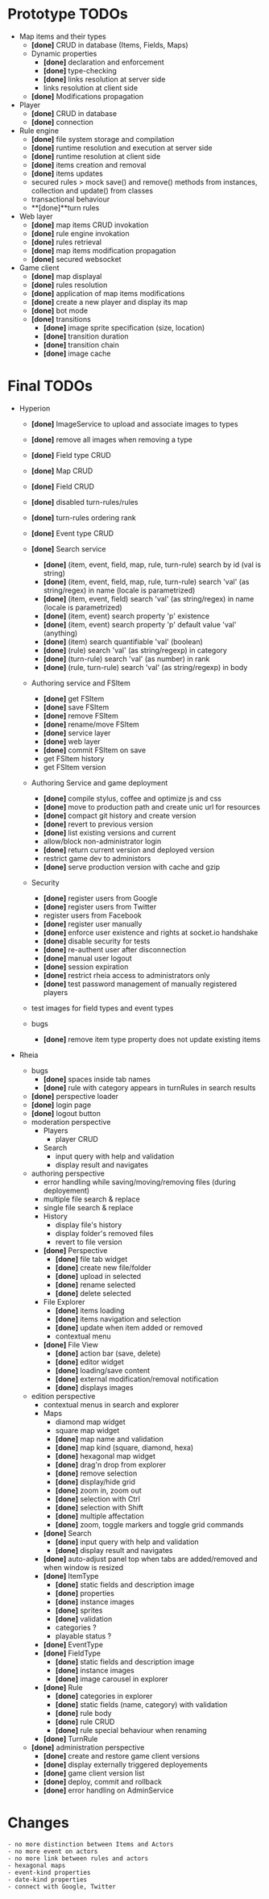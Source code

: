 # Prototype TODOs

- Map items and their types
    - **[done]** CRUD in database (Items, Fields, Maps)
    - Dynamic properties
        - **[done]** declaration and enforcement 
        - **[done]** type-checking
        - **[done]** links resolution at server side
        - links resolution at client side
    - **[done]** Modifications propagation
- Player
    - **[done]** CRUD in database
    - **[done]** connection
- Rule engine 
    - **[done]** file system storage and compilation
    - **[done]** runtime resolution and execution at server side
    - **[done]** runtime resolution at client side
    - **[done]** items creation and removal
    - **[done]** items updates
    - secured rules > mock save() and remove() methods from instances, collection and update() from classes
    - transactional behaviour
    - **[done]**turn rules
- Web layer
    - **[done]** map items CRUD invokation
    - **[done]** rule engine invokation
    - **[done]** rules retrieval
    - **[done]** map items modification propagation
    - **[done]** secured websocket
- Game client
    - **[done]** map displayal
    - **[done]** rules resolution
    - **[done]** application of map items modifications 
    - **[done]** create a new player and display its map
    - **[done]** bot mode
    - **[done]** transitions
        - **[done]** image sprite specification (size, location)
        - **[done]** transition duration
        - **[done]** transition chain
        - **[done]** image cache

# Final TODOs

- Hyperion
    - **[done]** ImageService to upload and associate images to types
    - **[done]** remove all images when removing a type
    - **[done]** Field type CRUD
    - **[done]** Map CRUD
    - **[done]** Field CRUD
    - **[done]** disabled turn-rules/rules
    - **[done]** turn-rules ordering rank
    - **[done]** Event type CRUD
    - **[done]** Search service
        - **[done]** (item, event, field, map, rule, turn-rule) search by id (val is string)
        - **[done]** (item, event, field, map, rule, turn-rule) search 'val' (as string/regex) in name (locale is parametrized)
        - **[done]** (item, event, field) search 'val' (as string/regex) in name (locale is parametrized)
        - **[done]** (item, event) search property 'p' existence
        - **[done]** (item, event) search property 'p' default value 'val' (anything)
        - **[done]** (item) search quantifiable 'val' (boolean)
        - **[done]** (rule) search 'val' (as string/regexp) in category
        - **[done]** (turn-rule) search 'val' (as number) in rank
        - **[done]** (rule, turn-rule) search 'val' (as string/regexp) in body
    - Authoring service and FSItem
        - **[done]** get FSItem
        - **[done]** save FSItem
        - **[done]** remove FSItem
        - **[done]** rename/move FSItem
        - **[done]** service layer
        - **[done]** web layer
        - **[done]** commit FSItem on save
        - get FSItem history
        - get FSItem version
    - Authoring Service and game deployment
        - **[done]** compile stylus, coffee and optimize js and css
        - **[done]** move to production path and create unic url for resources
        - **[done]** compact git history and create version
        - **[done]** revert to previous version
        - **[done]** list existing versions and current
        - allow/block non-administrator login
        - **[done]** return current version and deployed version
        - restrict game dev to administors
        - **[done]** serve production version with cache and gzip
    - Security
        - **[done]** register users from Google
        - **[done]** register users from Twitter
        - register users from Facebook
        - **[done]** register user manually
        - **[done]** enforce user existence and rights at socket.io handshake
        - **[done]** disable security for tests
        - **[done]** re-authent user after disconnection
        - **[done]** manual user logout 
        - **[done]** session expiration
        - **[done]** restrict rheia access to administrators only
        - **[done]** test password management of manually registered players

    - test images for field types and event types
    - bugs
        - **[done]** remove item type property does not update existing items

- Rheia
    - bugs
        - **[done]** spaces inside tab names 
        - **[done]** rule with category appears in turnRules in search results
    - **[done]** perspective loader
    - **[done]** login page
    - **[done]** logout button
    - moderation perspective
        - Players
            - player CRUD
        - Search
            - input query with help and validation
            - display result and navigates
    - authoring perspective
        - error handling while saving/moving/removing files (during deployement)
        - multiple file search & replace
        - single file search & replace
        - History
            - display file's history
            - display folder's removed files
            - revert to file version
        - **[done]** Perspective
            - **[done]** file tab widget
            - **[done]** create new file/folder
            - **[done]** upload in selected
            - **[done]** rename selected
            - **[done]** delete selected
        - File Explorer
            - **[done]** items loading
            - **[done]** items navigation and selection
            - **[done]** update when item added or removed
            - contextual menu
        - **[done]** File View
            - **[done]** action bar (save, delete)
            - **[done]** editor widget
            - **[done]** loading/save content
            - **[done]** external modification/removal notification
            - **[done]** displays images
    - edition perspective
        - contextual menus in search and explorer
        - Maps
            - diamond map widget
            - square map widget
            - **[done]** map name and validation
            - **[done]** map kind (square, diamond, hexa)
            - **[done]** hexagonal map widget
            - **[done]** drag'n drop from explorer
            - **[done]** remove selection
            - **[done]** display/hide grid
            - **[done]** zoom in, zoom out
            - **[done]** selection with Ctrl
            - **[done]** selection with Shift
            - **[done]** multiple affectation
            - **[done]** zoom, toggle markers and toggle grid commands
        - **[done]** Search
            - **[done]** input query with help and validation
            - **[done]** display result and navigates
        - **[done]** auto-adjust panel top when tabs are added/removed and when window is resized
        - **[done]** ItemType
            - **[done]** static fields and description image
            - **[done]** properties
            - **[done]** instance images
            - **[done]** sprites
            - **[done]** validation
            - categories ?
            - playable status ?
        - **[done]** EventType
        - **[done]** FieldType
            - **[done]** static fields and description image
            - **[done]** instance images
            - **[done]** image carousel in explorer
        - **[done]** Rule
            - **[done]** categories in explorer
            - **[done]** static fields (name, category) with validation
            - **[done]** rule body
            - **[done]** rule CRUD
            - **[done]** rule special behaviour when renaming
        - **[done]** TurnRule
    - **[done]** administration perspective
        - **[done]** create and restore game client versions
        - **[done]** display externally triggered deployements
        - **[done]** game client version list 
        - **[done]** deploy, commit and rollback
        - **[done]** error handling on AdminService

# Changes
    - no more distinction between Items and Actors
    - no more event on actors
    - no more link between rules and actors
    - hexagonal maps
    - event-kind properties
    - date-kind properties
    - connect with Google, Twitter